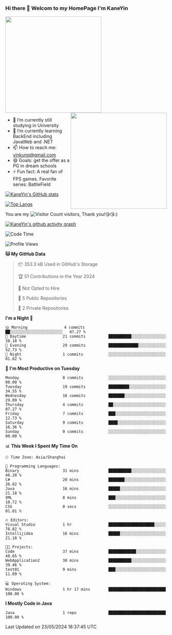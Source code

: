 ### Hi there 👋 Welcom to my HomePage I'm KaneYin

<img src="https://user-images.githubusercontent.com/74038190/226190894-18e959ba-d458-4a94-ac44-790190f2a947.gif" align="center" width="300">
<img src="https://user-images.githubusercontent.com/74038190/212749447-bfb7e725-6987-49d9-ae85-2015e3e7cc41.gif" align="right" width="300">

- 🔭 I’m currently still studying in University
- 🌱 I’m currently learning BackEnd including JavaWeb and .NET
- 📫 How to reach me: yinkunq@gmail.com
- 😄 Goals: get the offer as a PG in dream schools
- ⚡ Fun fact: A real fan of FPS games. Favorite series: BattleField

[![KaneYin's GitHub stats](https://github-readme-stats.vercel.app/api?username=KaneYin&show_icon=true&anuraghazra)](https://github.com/anuraghazra/github-readme-stats)

[![Top Langs](https://github-readme-stats.vercel.app/api/top-langs/?username=KaneYin&layout=compact)](https://github.com/anuraghazra/github-readme-stats)

You are my ![Visitor Count](https://profile-counter.glitch.me/KaneYin/count.svg) visitors, Thank you!😘😘:)

[![KaneYin's github activity graph](https://github-readme-activity-graph.vercel.app/graph?username=KaneYin&bg_color=white&color=black)](https://github.com/KaneYin/github-readme-activity-graph)

<!--START_SECTION:waka-->
![Code Time](http://img.shields.io/badge/Code%20Time-3%20hrs%2027%20mins-blue)

![Profile Views](http://img.shields.io/badge/Profile%20Views-77-blue)

**🐱 My GitHub Data** 

> 📦 353.3 kB Used in GitHub's Storage 
 > 
> 🏆 51 Contributions in the Year 2024
 > 
> 🚫 Not Opted to Hire
 > 
> 📜 5 Public Repositories 
 > 
> 🔑 2 Private Repositories 
 > 
**I'm a Night 🦉** 

```text
🌞 Morning                4 commits           ██░░░░░░░░░░░░░░░░░░░░░░░   07.27 % 
🌆 Daytime                21 commits          ██████████░░░░░░░░░░░░░░░   38.18 % 
🌃 Evening                29 commits          █████████████░░░░░░░░░░░░   52.73 % 
🌙 Night                  1 commits           ░░░░░░░░░░░░░░░░░░░░░░░░░   01.82 % 
```
📅 **I'm Most Productive on Tuesday** 

```text
Monday                   0 commits           ░░░░░░░░░░░░░░░░░░░░░░░░░   00.00 % 
Tuesday                  19 commits          █████████░░░░░░░░░░░░░░░░   34.55 % 
Wednesday                16 commits          ███████░░░░░░░░░░░░░░░░░░   29.09 % 
Thursday                 4 commits           ██░░░░░░░░░░░░░░░░░░░░░░░   07.27 % 
Friday                   7 commits           ███░░░░░░░░░░░░░░░░░░░░░░   12.73 % 
Saturday                 9 commits           ████░░░░░░░░░░░░░░░░░░░░░   16.36 % 
Sunday                   0 commits           ░░░░░░░░░░░░░░░░░░░░░░░░░   00.00 % 
```


📊 **This Week I Spent My Time On** 

```text
🕑︎ Time Zone: Asia/Shanghai

💬 Programming Languages: 
Binary                   31 mins             ██████████░░░░░░░░░░░░░░░   40.28 % 
C#                       20 mins             ███████░░░░░░░░░░░░░░░░░░   26.82 % 
Java                     16 mins             █████░░░░░░░░░░░░░░░░░░░░   21.18 % 
XML                      8 mins              ███░░░░░░░░░░░░░░░░░░░░░░   10.72 % 
CSS                      0 secs              ░░░░░░░░░░░░░░░░░░░░░░░░░   01.01 % 

🔥 Editors: 
Visual Studio            1 hr                ████████████████████░░░░░   78.82 % 
Intellijidea             16 mins             █████░░░░░░░░░░░░░░░░░░░░   21.18 % 

🐱‍💻 Projects: 
Code                     37 mins             ████████████░░░░░░░░░░░░░   48.65 % 
WebApplication2          30 mins             ██████████░░░░░░░░░░░░░░░   39.46 % 
test01                   9 mins              ███░░░░░░░░░░░░░░░░░░░░░░   11.89 % 

💻 Operating System: 
Windows                  1 hr 17 mins        █████████████████████████   100.00 % 
```

**I Mostly Code in Java** 

```text
Java                     1 repo              █████████████████████████   100.00 % 
```




 Last Updated on 23/05/2024 18:37:45 UTC
<!--END_SECTION:waka-->

